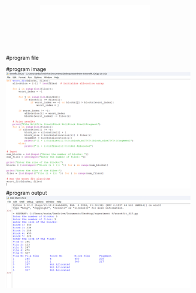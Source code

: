 #program file
![program file](worstfit_526.py)

#program image
![program image](worstfit_program.png)
#program output
![program output](worstfit_output.png)




